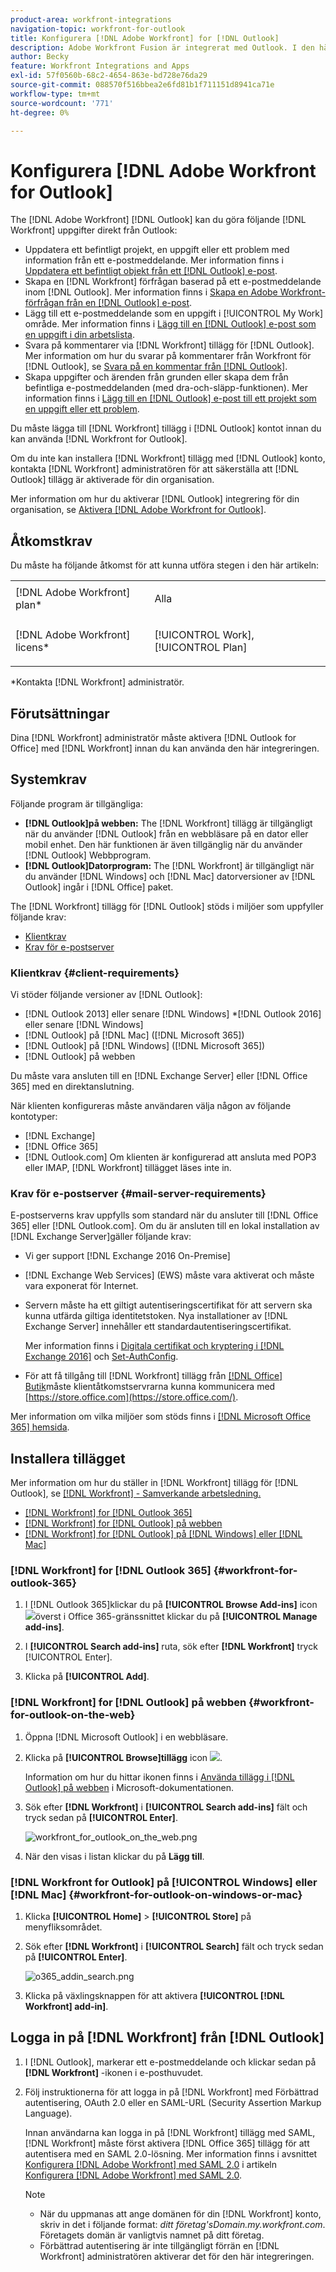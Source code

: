 ```yaml
---
product-area: workfront-integrations
navigation-topic: workfront-for-outlook
title: Konfigurera [!DNL Adobe Workfront] for [!DNL Outlook]
description: Adobe Workfront Fusion är integrerat med Outlook. I den här artikeln beskrivs hur du kan börja använda den här integreringen i dina egna arbetsflöden.
author: Becky
feature: Workfront Integrations and Apps
exl-id: 57f0560b-68c2-4654-863e-bd728e76da29
source-git-commit: 088570f516bbea2e6fd81b1f711151d8941ca71e
workflow-type: tm+mt
source-wordcount: '771'
ht-degree: 0%

---
```


# Konfigurera [!DNL Adobe Workfront for Outlook]

The [!DNL Adobe Workfront] [!DNL Outlook] kan du göra följande [!DNL Workfront] uppgifter direkt från Outlook:

* Uppdatera ett befintligt projekt, en uppgift eller ett problem med information från ett e-postmeddelande. Mer information finns i [Uppdatera ett befintligt objekt från ett [!DNL Outlook] e-post](../../workfront-integrations-and-apps/using-workfront-with-outlook/update-an-existing-object-from-an-outlook-email.md).
* Skapa en [!DNL Workfront] förfrågan baserad på ett e-postmeddelande inom [!DNL Outlook]. Mer information finns i [Skapa en Adobe Workfront-förfrågan från en [!DNL Outlook] e-post](../../workfront-integrations-and-apps/using-workfront-with-outlook/create-a-wf-request-from-an-outlook-email.md).
* Lägg till ett e-postmeddelande som en uppgift i [!UICONTROL My Work] område. Mer information finns i [Lägg till en [!DNL Outlook] e-post som en uppgift i din arbetslista](../../workfront-integrations-and-apps/using-workfront-with-outlook/add-outlook-email-as-task-to-your-work-list.md).
* Svara på kommentarer via [!DNL Workfront] tillägg för [!DNL Outlook]. Mer information om hur du svarar på kommentarer från Workfront för [!DNL Outlook], se [Svara på en kommentar från [!DNL Outlook]](../../workfront-integrations-and-apps/using-workfront-with-outlook/reply-to-a-comment-from-outlook.md).
* Skapa uppgifter och ärenden från grunden eller skapa dem från befintliga e-postmeddelanden (med dra-och-släpp-funktionen). Mer information finns i [Lägg till en [!DNL Outlook] e-post till ett projekt som en uppgift eller ett problem](../../workfront-integrations-and-apps/using-workfront-with-outlook/add-outlook-email-to-project-as-task-or-issue.md).

Du måste lägga till [!DNL Workfront] tillägg i [!DNL Outlook] kontot innan du kan använda [!DNL Workfront for Outlook].

Om du inte kan installera [!DNL Workfront] tillägg med [!DNL Outlook] konto, kontakta [!DNL Workfront] administratören för att säkerställa att [!DNL Outlook] tillägg är aktiverade för din organisation.

Mer information om hur du aktiverar [!DNL Outlook] integrering för din organisation, se [Aktivera [!DNL Adobe Workfront for Outlook]](../../administration-and-setup/configure-integrations/enable-workfront-for-outlook.md).

## Åtkomstkrav

Du måste ha följande åtkomst för att kunna utföra stegen i den här artikeln:

<table style="table-layout:auto"> 
 <col> 
 <col> 
 <tbody> 
  <tr> 
   <td role="rowheader">[!DNL Adobe Workfront] plan*</td> 
   <td> <p>Alla</p> </td> 
  </tr> 
  <tr> 
   <td role="rowheader">[!DNL Adobe Workfront] licens*</td> 
   <td> <p>[!UICONTROL Work], [!UICONTROL Plan]</p> </td> 
  </tr> 
 </tbody> 
</table>

&#42;Kontakta [!DNL Workfront] administratör.

## Förutsättningar

Dina [!DNL Workfront] administratör måste aktivera [!DNL Outlook for Office] med [!DNL Workfront] innan du kan använda den här integreringen.

## Systemkrav

Följande program är tillgängliga:

* **[!DNL Outlook]på webben:** The [!DNL Workfront] tillägg är tillgängligt när du använder [!DNL Outlook] från en webbläsare på en dator eller mobil enhet. Den här funktionen är även tillgänglig när du använder [!DNL Outlook] Webbprogram.
* **[!DNL Outlook]Datorprogram:** The [!DNL Workfront] är tillgängligt när du använder [!DNL Windows] och [!DNL Mac] datorversioner av [!DNL Outlook] ingår i [!DNL Office] paket.

The [!DNL Workfront] tillägg för [!DNL Outlook] stöds i miljöer som uppfyller följande krav:

* [Klientkrav](#client-requirements-client-requirements)
* [Krav för e-postserver](#mail-server-requirements-mail-server-requirements)

### Klientkrav {#client-requirements}

Vi stöder följande versioner av [!DNL Outlook]:

* [!DNL Outlook 2013] eller senare [!DNL Windows]
*[!DNL  Outlook 2016] eller senare [!DNL Windows]
* [!DNL Outlook] på [!DNL Mac] ([!DNL Microsoft 365])
* [!DNL Outlook] på [!DNL Windows] ([!DNL Microsoft 365])
* [!DNL Outlook] på webben

Du måste vara ansluten till en [!DNL Exchange Server] eller [!DNL Office 365] med en direktanslutning.

När klienten konfigureras måste användaren välja någon av följande kontotyper:

* [!DNL Exchange]
* [!DNL Office 365]
* [!DNL Outlook.com]&#x200B;**&#x200B;**&#x200B; Om klienten är konfigurerad att ansluta med POP3 eller IMAP, [!DNL Workfront] tillägget läses inte in.

### Krav för e-postserver {#mail-server-requirements}

E-postserverns krav uppfylls som standard när du ansluter till [!DNL Office 365] eller [!DNL Outlook.com]. Om du är ansluten till en lokal installation av [!DNL Exchange Server]gäller följande krav:

* Vi ger support [!DNL Exchange 2016 On-Premise]
* [!DNL Exchange Web Services] (EWS) måste vara aktiverat och måste vara exponerat för Internet.
* Servern måste ha ett giltigt autentiseringscertifikat för att servern ska kunna utfärda giltiga identitetstoken. Nya installationer av [!DNL Exchange Server] innehåller ett standardautentiseringscertifikat.

   Mer information finns i [Digitala certifikat och kryptering i [!DNL Exchange 2016]](https://technet.microsoft.com/en-us/library/dd351044(v=exchg.160).aspx) och [Set-AuthConfig](https://technet.microsoft.com/en-us/library/jj215766(v=exchg.160).aspx).

* För att få tillgång till [!DNL Workfront] tillägg från [[!DNL Office] Butik](https://store.office.com/)måste klientåtkomstservrarna kunna kommunicera med  [https://store.office.com](https://store.office.com/).

Mer information om vilka miljöer som stöds finns i [[!DNL Microsoft Office 365] hemsida](https://products.office.com/en-us/office-365-home).

## Installera tillägget

Mer information om hur du ställer in [!DNL Workfront] tillägg för [!DNL Outlook], se [[!DNL Workfront] - Samverkande arbetsledning.](https://appsource.microsoft.com/en-us/product/office/WA104380943?tab=Overview)

* [[!DNL Workfront] for [!DNL Outlook 365]](#workfront-for-outlook-365-workfront-for-outlook-365)
* [[!DNL Workfront] for [!DNL Outlook] på webben](#workfront-for-outlook-on-the-web-workfront-for-outlook-on-the-web)
* [[!DNL Workfront] for [!DNL Outlook] på [!DNL Windows] eller [!DNL Mac]](#workfront-for-outlook-on-windows-or-mac-workfront-for-outlook-on-windows-or-mac)

### [!DNL Workfront] for [!DNL Outlook 365] {#workfront-for-outlook-365}

1. I [!DNL Outlook 365]klickar du på **[!UICONTROL Browse Add-ins]** icon ![](assets/outlook-add-in-26x26.png)överst i Office 365-gränssnittet klickar du på **[!UICONTROL Manage add-ins]**.

1. I **[!UICONTROL Search add-ins]** ruta, sök efter **[!DNL Workfront]** tryck [!UICONTROL Enter].

1. Klicka på **[!UICONTROL Add]**.

### [!DNL Workfront] for [!DNL Outlook] på webben {#workfront-for-outlook-on-the-web}

1. Öppna [!DNL Microsoft Outlook] i en webbläsare.
1. Klicka på **[!UICONTROL Browse]tillägg** icon ![](assets/outlook-add-in-web-version-20x20.png).

   Information om hur du hittar ikonen finns i [Använda tillägg i [!DNL Outlook] på webben](https://support.microsoft.com/en-us/office/using-add-ins-in-outlook-on-the-web-8f2ce816-5df4-44a5-958c-f7f9d6dabdce#bkmk_addaddinsicon) i Microsoft-dokumentationen.

1. Sök efter **[!DNL Workfront]** i **[!UICONTROL Search add-ins]** fält och tryck sedan på **[!UICONTROL Enter]**.

   ![workfront_for_outlook_on_the_web.png](assets/workfront-for-outlook-on-the-web-350x116.png)

1. När den visas i listan klickar du på **Lägg till**.

### [!DNL Workfront for Outlook] på [!UICONTROL Windows] eller [!DNL Mac] {#workfront-for-outlook-on-windows-or-mac}

1. Klicka **[!UICONTROL Home]** > **[!UICONTROL Store]** på menyfliksområdet.

1. Sök efter **[!DNL Workfront]** i **[!UICONTROL Search]** fält och tryck sedan på **[!UICONTROL Enter]**.

   ![o365_addin_search.png](assets/o365-addin-search-350x158.png)

1. Klicka på växlingsknappen för att aktivera **[!UICONTROL [!DNL Workfront] add-in]**.

## Logga in på [!DNL Workfront] från [!DNL Outlook]

1. I [!DNL Outlook], markerar ett e-postmeddelande och klickar sedan på **[!DNL Workfront]** -ikonen i e-posthuvudet.
1. Följ instruktionerna för att logga in på [!DNL Workfront] med Förbättrad autentisering, OAuth 2.0 eller en SAML-URL (Security Assertion Markup Language).

   Innan användarna kan logga in på [!DNL Workfront] tillägg med SAML, [!DNL Workfront] måste först aktivera [!DNL Office 365] tillägg för att autentisera med en SAML 2.0-lösning. Mer information finns i avsnittet [Konfigurera [!DNL Adobe Workfront] med SAML 2.0](../../administration-and-setup/add-users/single-sign-on/configure-workfront-saml-2.md#enable-saml-with-office-365) i artikeln [Konfigurera [!DNL Adobe Workfront] med SAML 2.0](../../administration-and-setup/add-users/single-sign-on/configure-workfront-saml-2.md).

   >[!NOTE]
   >
   >* När du uppmanas att ange domänen för din [!DNL Workfront] konto, skriv in det i följande format: *ditt företag&#39;sDomain.my.workfront.com*. Företagets domän är vanligtvis namnet på ditt företag.
   >* Förbättrad autentisering är inte tillgängligt förrän en [!DNL Workfront] administratören aktiverar det för den här integreringen.


